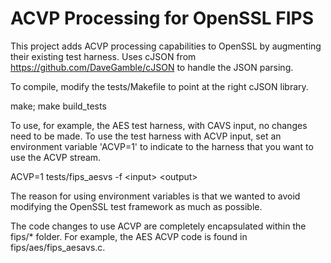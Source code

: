 # ACVP Processing for OpenSSL FIPS
This project adds ACVP processing capabilities to OpenSSL by augmenting their existing test harness.
Uses cJSON from https://github.com/DaveGamble/cJSON to handle the JSON parsing.

To compile, modify the tests/Makefile to point at the right cJSON library.

make; 
make build_tests

To use, for example, the AES test harness, with CAVS input, no changes need to be made.
To use the test harness with ACVP input, set an environment variable 'ACVP=1' to indicate
to the harness that you want to use the ACVP stream.

ACVP=1 tests/fips_aesvs -f \<input\> \<output\>

The reason for using environment variables is that we wanted to avoid modifying the
OpenSSL test framework as much as possible.

The code changes to use ACVP are completely encapsulated within the fips/* folder.
For example, the AES ACVP code is found in fips/aes/fips_aesavs.c.
